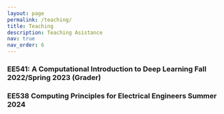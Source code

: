 ```yaml
---
layout: page
permalink: /teaching/
title: Teaching
description: Teaching Asistance
nav: true
nav_order: 6
---
```


### EE541: A Computational Introduction to Deep Learning Fall 2022/Spring 2023 (Grader)  ### 
### EE538 Computing Principles for Electrical Engineers Summer 2024 ###